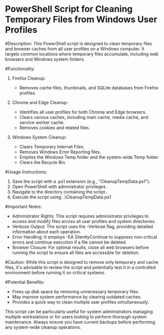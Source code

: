 # PowerShell Script for Cleaning Temporary Files from Windows User Profiles

#Description:
This PowerShell script is designed to clean temporary files and browser caches from all user profiles on a Windows computer. It targets common locations where temporary files accumulate, including web browsers and Windows system folders.

#Functionality:

1. Firefox Cleanup:
   - Removes cache files, thumbnails, and SQLite databases from Firefox profiles.

2. Chrome and Edge Cleanup:
   - Identifies all user profiles for both Chrome and Edge browsers.
   - Clears various caches, including main cache, media cache, and service worker cache.
   - Removes cookies and related files.

3. Windows System Cleanup:
   - Clears Temporary Internet Files.
   - Removes Windows Error Reporting files.
   - Empties the Windows Temp folder and the system-wide Temp folder.
   - Clears the Recycle Bin.

#Usage Instructions:
1. Save the script with a .ps1 extension (e.g., "CleanupTempData.ps1").
2. Open PowerShell with administrator privileges.
3. Navigate to the directory containing the script.
4. Execute the script using: .\CleanupTempData.ps1

#Important Notes:
- Administrator Rights: This script requires administrator privileges to access and modify files across all user profiles and system directories.
- Verbose Output: The script uses the -Verbose flag, providing detailed information about each operation.
- Error Handling: It employs -EA SilentlyContinue to suppress non-critical errors and continue execution if a file cannot be deleted.
- Browser Closure: For optimal results, close all web browsers before running the script to ensure all files are accessible for deletion.

#Caution:
While this script is designed to remove only temporary and cache files, it's advisable to review the script and potentially test it in a controlled environment before running it on critical systems.

#Potential Benefits:
- Frees up disk space by removing unnecessary temporary files.
- May improve system performance by clearing outdated caches.
- Provides a quick way to clean multiple user profiles simultaneously.

This script can be particularly useful for system administrators managing multiple workstations or for users looking to perform thorough system maintenance. Always ensure you have current backups before performing any system-wide cleanup operations.
